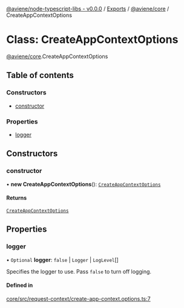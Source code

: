 [@aviene/node-typescript-libs - v0.0.0](../README.md) / [Exports](../modules.md) / [@aviene/core](../modules/aviene_core.md) / CreateAppContextOptions

# Class: CreateAppContextOptions

[@aviene/core](../modules/aviene_core.md).CreateAppContextOptions

## Table of contents

### Constructors

- [constructor](aviene_core.CreateAppContextOptions.md#constructor)

### Properties

- [logger](aviene_core.CreateAppContextOptions.md#logger)

## Constructors

### constructor

• **new CreateAppContextOptions**(): [`CreateAppContextOptions`](aviene_core.CreateAppContextOptions.md)

#### Returns

[`CreateAppContextOptions`](aviene_core.CreateAppContextOptions.md)

## Properties

### logger

• `Optional` **logger**: ``false`` \| `Logger` \| `LogLevel`[]

Specifies the logger to use.  Pass `false` to turn off logging.

#### Defined in

[core/src/request-context/create-app-context.options.ts:7](https://github.com/stefan-karlsson/node-typescript-libs/blob/77ebff36d98da7d95625fb7ba2ded7d320918c96/packages/core/src/request-context/create-app-context.options.ts#L7)
